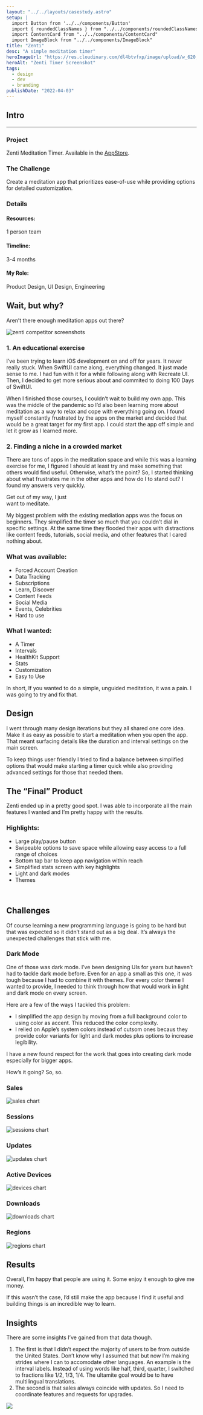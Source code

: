```yaml
---
layout: "../../layouts/casestudy.astro"
setup: |
  import Button from '../../components/Button'
  import { roundedClassNames } from "../../components/roundedClassNames"
  import ContentCard from "../../components/ContentCard"
  import ImageBlock from "../../components/ImageBlock"
title: "Zenti"
desc: "A simple meditation timer"
heroImageUrl: "https://res.cloudinary.com/dl4btvfxp/image/upload/w_620,dpr_2/v1648307444/zenti/zenti_20220326-110728_gmtkj9.jpg"
heroAlt: "Zenti Timer Screenshot"
tags:
  - design
  - dev
  - branding
publishDate: "2022-04-03"
---
```


<div class="mx-auto w-full max-w-[1182px]">
  <ImageBlock
    src="https://res.cloudinary.com/dl4btvfxp/image/upload/v1656172934/zenti/zenti-hero-20220625-115844_anxfhr.jpg"
    alt="zenti app hero image"
    className="aspect-4/3"
  />
</div>

<ContentCard id="intro">
  <h2 class="mt-0">Intro</h2>
  <hr class="border-gray-300" />
  <div class="space-y-16">
  <h3>Project</h3>
  <p>
    Zenti Meditation Timer. Available in the <a class="text-sky-500 underline hover:text-sky-600" href="https://apps.apple.com/us/app/zenti-meditation-timer/id1587887322">AppStore</a>.
  </p>
</div>

<div class="space-y-16">
  <h3>The Challenge</h3>
  <p>
    Create a meditation app that prioritizes ease-of-use while providing options for detailed customization.
  </p>
  </div>

<div class="space-y-16">
  <h3>Details</h3>
  <div class="rounded-b-lg bg-gray-200 p-32 sm:rounded-b-2xl space-y-8">
    <h4>Resources:</h4>
    <div>
      <p>1 person team</p>
    </div>
    <h4>Timeline:</h4>
    <p>3-4 months</p>
    <h4>My Role:</h4>
    <p>Product Design, UI Design, Engineering</p>
  </div>
</div>
</ContentCard>

<div class=`mx-auto w-full max-w-[1182px] ${roundedClassNames} bg-gray-700 bg-opacity-70 border border-gray-600 text-center pt-64 lg:pt-128 px-32`>
  <h2 class="text-3xl font-bold text-white">Wait, but why?</h2>
  <p class="text-gray-500 font-light text-lg pt-8 pb-32 lg:pb-64">Aren’t there enough meditation apps out&nbsp;there?</p>

  <img src="https://res.cloudinary.com/dl4btvfxp/image/upload/v1656174108/zenti/zenti-competitors-20220625-113818_twshgs.png" alt="zenti competitor screenshots" class="aspect-[10/3]" loading="lazy" />
</div>

<ContentCard>
<div class="space-y-16">
<h3>1. An educational exercise</h3>
<p>I’ve been trying to learn iOS development on and off for years. It never really stuck. When SwiftUI came along, everything changed. It just made sense to me. I had fun with it for a while following along with Recreate UI. Then, I decided to get more serious about and commited to doing 100 Days of SwiftUI.
</p>

<p>
When I finished those courses, I couldn’t wait to build my own app. This was the middle of the pandemic so I’d also been learning more about meditation as a way to relax and cope with everything going on. I found myself constantly frustrated by the apps on the market and decided that would be a great target for my first app. I could start the app off simple and let it grow as I learned more.</p>
</div>

<div class="space-y-16">
<h3>2. Finding a niche in a crowded market</h3>
<p>There are tons of apps in the meditation space and while this was a learning exercise for me, I figured I should at least try and make something that others would find useful. Otherwise, what’s the point? So, I started thinking about what frustrates me in the other apps and how do I to stand out? I found my answers very quickly.</p>
</div>
</ContentCard>

<p class="text-3xl sm:text-4xl lg:text-5xl xl:text-6xl font-thin leading-tight bg-gradient-brand text-clip max-w-screen-lg mx-auto text-center">
  Get out of my way, I just<br class="hidden sm:block"/> want to&nbsp;meditate.
</p>

<ContentCard>
<p>
My biggest problem with the existing mediation apps was the focus on beginners. They simplified the timer so much that you couldn’t dial in specific settings. At the same time they flooded their apps with distractions like content feeds, tutorials, social media, and other features that I cared nothing about.
</p>
<div class="space-y-16">
<h3>What was available:</h3>
<ul class="text-pink-700">
<li>Forced Account Creation</li>
<li>Data Tracking</li>
<li>Subscriptions</li>
<li>Learn, Discover</li>
<li>Content Feeds</li>
<li>Social Media</li>
<li>Events, Celebrities</li>
<li>Hard to use</li>
</ul>
</div>

<div class="space-y-16">
<h3>What I wanted:</h3>
<ul class="text-emerald-700">
<li>A Timer</li>
<li>Intervals</li>
<li>HealthKit Support</li>
<li>Stats</li>
<li>Customization</li>
<li>Easy to Use</li>
</ul>
</div>
<p>In short, If you wanted to do a simple, unguided meditation, it was a pain. I was going to try and fix that.</p>
</ContentCard>

<ContentCard>
<div class="space-y-16">
<h2>Design</h2>
<p>
I went through many design iterations but they all shared one core idea. Make it as easy as possible to start a meditation when you open the app. That meant surfacing details like the duration and interval settings on the main screen.
</p>
<p>
To keep things user friendly I tried to find a balance between simplified options that would make starting a timer quick while also providing advanced settings for those that needed them.
</p>
</div>
</ContentCard>

<div class="mx-auto w-full max-w-[1182px]">
<ImageBlock src="https://res.cloudinary.com/dl4btvfxp/image/upload/v1656172146/zenti/zenti-sketches-20220625-113818_d7zygw.jpg" alt="zenti design sketches"  className="aspect-[2012/1147] p-32" />
</div>

<div class="mx-auto w-full max-w-[1182px]">
<ImageBlock  src="https://res.cloudinary.com/dl4btvfxp/image/upload/v1656172140/zenti/zenti-mocks-20220625-113818_s1uoyx.jpg" alt="zenti design mockups"  className="aspect-[2128/907] p-32" />
</div>

<div class="mx-auto w-full max-w-[1182px]">
<ImageBlock  src="https://res.cloudinary.com/dl4btvfxp/image/upload/v1656172933/zenti/zenti-final-crop-20220625-120141_j4hzco.jpg" alt="zenti final design"  className="aspect-4/3" />
</div>

<ContentCard>
<div class="space-y-16">
<h2>The “Final” Product</h2>
<p>
Zenti ended up in a pretty good spot. I was able to incorporate all the main features I wanted and I’m pretty happy with the results.
</p>
</div>

<div class="space-y-16">
<h3>Highlights:</h3>
<ul>
<li>Large play/pause button</li>
<li>Swipeable options to save space while allowing easy access to a full range of choices</li>
<li>Bottom tap bar to keep app navigation within reach</li>
<li>Simplified stats screen with key highlights</li>
<li>Light and dark modes</li>
<li>Themes</li>
</ul>
</div>
</ContentCard>

<div class="!bg-transparent">
<img class="max-w-[1182px] w-full mx-auto aspect-[2495/1527] lazy-load !bg-transparent" loading="lazy" data-src="https://res.cloudinary.com/dl4btvfxp/image/upload/v1656243278/zenti/zenti-screenshots-final-1-20220625-113818_lefgef.png" />
<img class="max-w-[1182px] w-full mx-auto aspect-[2495/1527] lazy-load !bg-transparent" loading="lazy" data-src="https://res.cloudinary.com/dl4btvfxp/image/upload/v1656243277/zenti/zenti-screenshots-final-2-20220625-113818_wme8lo.png" />
<img class="max-w-[1182px] w-full mx-auto aspect-[2495/1527] lazy-load !bg-transparent" loading="lazy" data-src="https://res.cloudinary.com/dl4btvfxp/image/upload/v1656243277/zenti/zenti-screenshots-final-2-20220625-113818-1_ti6ixj.png" />
</div>

<ContentCard>
<div class="space-y-16">
<h2>Challenges</h2>
<p>
Of course learning a new programming language is going to be hard but that was expected so it didn’t stand out as a big deal. It’s always the unexpected challenges that stick with me. 
</p>
</div>

<div class="space-y-16">
<h3>Dark Mode</h3>
<p>
One of those was dark mode. I’ve been designing UIs for years but haven’t had to tackle dark mode before. Even for an app a small as this one, it was tough because I had to combine it with themes. For every color theme I wanted to provide, I needed to think through how that would work in light and dark mode on every screen. 
</p>
<p>
Here are a few of the ways I tackled this problem:
</p>
<ul>
<li>I simplified the app design by moving from a full background color to using color as accent. This reduced the color complexity.</li>
<li>I relied on Apple’s system colors instead of cutsom ones becaus they provide color variants for light and dark modes plus options to increase legibility.</li>
</ul>
<p>
I have a new found respect for the work that goes into creating dark mode especially for bigger apps.
</p>
</div>
</ContentCard>

<p class="text-3xl sm:text-4xl lg:text-5xl xl:text-6xl font-thin leading-tight bg-gradient-brand text-clip max-w-screen-lg mx-auto text-center">
  How’s it going? So,&nbsp;so.
</p>

<div class="grid sm:grid-cols-2 gap-32">
<div class=`${roundedClassNames} webkit-corner-fix object-fill p-24 bg-white`>
<h3 class="mb-8 font-sans text-base font-bold uppercase tracking-wide text-gray-600" >Sales</h3>
<img src="https://res.cloudinary.com/dl4btvfxp/image/upload/v1656172138/zenti/zenti-chart-sales-20220625-113818_jhjtsm.jpg" alt="sales chart" loading="lazy" />
</div>
<div class=`${roundedClassNames} webkit-corner-fix object-fill p-24 bg-white`>
<h3 class="mb-8 font-sans text-base font-bold uppercase tracking-wide text-gray-600" >Sessions</h3>
<img src="https://res.cloudinary.com/dl4btvfxp/image/upload/v1656172138/zenti/zenti-chart-sessions-20220625-113818_ukjnr8.jpg" alt="sessions chart" loading="lazy" />
</div>
<div class=`${roundedClassNames} webkit-corner-fix object-fill p-24 bg-white`>
<h3 class="mb-8 font-sans text-base font-bold uppercase tracking-wide text-gray-600" >Updates</h3>
<img src="https://res.cloudinary.com/dl4btvfxp/image/upload/v1656172138/zenti/zenti-chart-updates-20220625-113818_ily5uk.jpg" alt="updates chart" loading="lazy" />
</div>
<div class=`${roundedClassNames} webkit-corner-fix object-fill p-24 bg-white`>
<h3 class="mb-8 font-sans text-base font-bold uppercase tracking-wide text-gray-600" >Active Devices</h3>
<img src="https://res.cloudinary.com/dl4btvfxp/image/upload/v1656172138/zenti/zenti-chart-active_devices-20220625-113818_tmzovm.jpg" alt="devices chart" loading="lazy" />
</div>
<div class=`${roundedClassNames} webkit-corner-fix object-fill p-24 bg-white`>
<h3 class="mb-8 font-sans text-base font-bold uppercase tracking-wide text-gray-600" >Downloads</h3>
<img src="https://res.cloudinary.com/dl4btvfxp/image/upload/v1656172138/zenti/zenti-chart-downloads-20220625-113818_oufe03.jpg" alt="downloads chart" loading="lazy" />
</div>
<div class=`${roundedClassNames} webkit-corner-fix object-fill p-24 bg-white`>
<h3 class="mb-8 font-sans text-base font-bold uppercase tracking-wide text-gray-600" >Regions</h3>
<img class="max-w-[220px] w-full" src="https://res.cloudinary.com/dl4btvfxp/image/upload/v1656244706/zenti/zenti-chart-regions-20220625-113818_jr5pge.jpg" alt="regions chart" loading="lazy" />
</div>
</div>

<ContentCard>
<div class="space-y-16">
<h2>Results</h2>
<p>
Overall, I’m happy that people are using it. Some enjoy it enough to give me money.
</p>
<p>
If this wasn’t the case, I’d still make the app because I find it useful and building things is an incredible way to learn.
</p>
</div>

<div class="space-y-16">
<h2>Insights</h2>
<p>
There are some insights I’ve gained from that data though. 
</p>

<ol>
<li>
The first is that I didn’t expect the majority of users to be from outside the United States. Don’t know why I assumed that but now I’m making strides where I can to accomodate other languages. An example is the interval labels. Instead of using words like half, third, quarter, I switched to fractions like 1/2, 1/3, 1/4. The ultamite goal would be to have multilingual translations.
</li>
<li>
The second is that sales always coincide with updates. So I need to coordinate features and requests for upgrades.
</li>
</ol>
</div>
</ContentCard>

<div class="flex justify-center">
<a class="hover:opacity-70 transition" href="https://apps.apple.com/us/app/zenti-meditation-timer/id1587887322">
<img src="https://res.cloudinary.com/dl4btvfxp/image/upload/v1656172138/zenti/zenti-appstore-badge-20220625-113818_c0xfii.svg">
</a>
</div>
